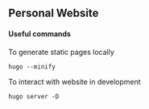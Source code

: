 ## Personal Website

[TODO]: # (Need to add Personal Intro and Website pages)



#### Useful commands

To generate static pages locally

```
hugo --minify 
```


To interact with website in development

```
hugo server -D
```